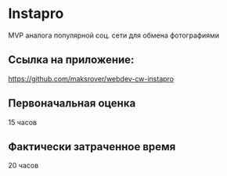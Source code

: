 # Instapro

MVP аналога популярной соц. сети для обмена фотографиями

## Ссылка на приложение:

https://github.com/maksrover/webdev-cw-instapro

## Первоначальная оценка

15 часов

## Фактически затраченное время

20 часов
